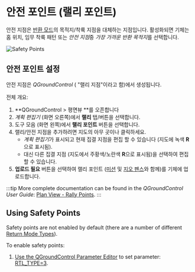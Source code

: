 # 안전 포인트 (랠리 포인트)

안전 지점은 [반환 모드](../flight_modes/return.md)의 목적지/착륙 지점을 대체하는 지점입니다. 활성화되면 기체는 홈 위치, 임무 착륙 패턴 또는 *안전 지점*중 *가장 가까운 반환 목적지*를 선택합니다.

![Safety Points](../../assets/qgc/plan/rally_point/rally_points.jpg)

## 안전 포인트 설정

안전 지점은 *QGroundControl* ( "랠리 지점"이라고 함)에서 생성됩니다.

전체 개요:
1. **QGroundControl > 평면뷰 **를 오픈합니다
1. *계획 편집기* (화면 오른쪽)에서 **랠리** 탭/버튼을 선택합니다.
1. 도구 모음 (화면 왼쪽)에서 **랠리 포인트** 버튼을 선택합니다.
1. 랠리/안전 지점을 추가하려면 지도의 아무 곳이나 클릭하세요.
   - *계획 편집기*가 표시되고 현재 집결 지점을 편집 할 수 있습니다 (지도에 녹색 **R**으로 표시됨).
   - 대신 다른 집결 지점 (지도에서 주황색/노란색 **R**으로 표시됨)을 선택하여 편집할 수 있습니다.
1. **업로드 필요** 버튼을 선택하여 랠리 포인트 ([미션](../flying/missions.md) 및 [지오 펜스](../flying/geofence.md)와 함께)를 기체에 업로드합니다.

:::tip
More complete documentation can be found in the *QGroundControl User Guide*: [Plan View - Rally Points](https://docs.qgroundcontrol.com/en/PlanView/PlanRallyPoints.html).
:::

## Using Safety Points

Safety points are not enabled by default (there are a number of different [Return Mode Types](../flight_modes/return.md#return_types)).

To enable safety points:
1. [Use the QGroundControl Parameter Editor](../advanced_config/parameters.md) to set parameter: [RTL_TYPE=3](../advanced_config/parameter_reference.md#RTL_TYPE).
